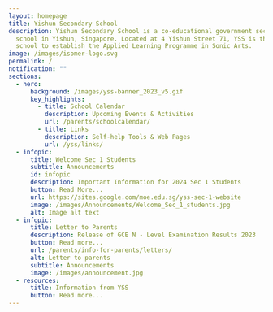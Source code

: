 ```yaml
---
layout: homepage
title: Yishun Secondary School
description: Yishun Secondary School is a co-educational government secondary
  school in Yishun, Singapore. Located at 4 Yishun Street 71, YSS is the first
  school to establish the Applied Learning Programme in Sonic Arts.
image: /images/isomer-logo.svg
permalink: /
notification: ""
sections:
  - hero:
      background: /images/yss-banner_2023_v5.gif
      key_highlights:
        - title: School Calendar
          description: Upcoming Events & Activities
          url: /parents/schoolcalendar/
        - title: Links
          description: Self-help Tools & Web Pages
          url: /yss/links/
  - infopic:
      title: Welcome Sec 1 Students
      subtitle: Announcements
      id: infopic
      description: Important Information for 2024 Sec 1 Students
      button: Read More...
      url: https://sites.google.com/moe.edu.sg/yss-sec-1-website
      image: /images/Announcements/Welcome_Sec_1_students.jpg
      alt: Image alt text
  - infopic:
      title: Letter to Parents
      description: Release of GCE N - Level Examination Results 2023
      button: Read more...
      url: /parents/info-for-parents/letters/
      alt: Letter to parents
      subtitle: Announcements
      image: /images/announcement.jpg
  - resources:
      title: Information from YSS
      button: Read more...
---
```


